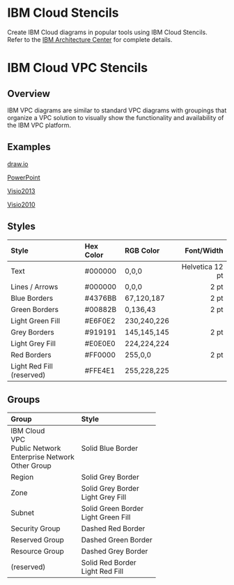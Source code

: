 # IBM Cloud Stencils

Create IBM Cloud diagrams in popular tools using IBM Cloud Stencils.  
Refer to the [IBM Architecture Center](https://www.ibm.com/cloud/garage/architectures/edit) for complete details.

# IBM Cloud VPC Stencils

## Overview

IBM VPC diagrams are similar to standard VPC diagrams with groupings that organize a VPC solution to visually show the functionality and availability of the IBM VPC platform.   

## Examples

[draw.io](/drawio/drawio.md)

[PowerPoint](/powerpoint/powerpoint.md)

[Visio2013](/visio2013/visio2013.md)

[Visio2010](/visio2010/visio2010.md)

## Styles

| Style | Hex Color | RGB Color | Font/Width |
| :--- | :--- | :--- | ---: |
| Text | #000000 | 0,0,0 | Helvetica 12 pt |
| Lines / Arrows | #000000 | 0,0,0 | 2 pt |
| Blue Borders | #4376BB | 67,120,187 | 2 pt |
| Green Borders | #00882B | 0,136,43 | 2 pt |
| Light Green Fill | #E6F0E2 | 230,240,226 | |
| Grey Borders | #919191 | 145,145,145 | 2 pt |
| Light Grey Fill | #E0E0E0 | 224,224,224 | |
| Red Borders | #FF0000 | 255,0,0 | 2 pt |
| Light Red Fill (reserved) | #FFE4E1 | 255,228,225 | |

## Groups

| Group | Style |
| :--- | :--- |
| IBM Cloud<br/>VPC<br/>Public Network<br/>Enterprise Network<br/>Other Group | Solid Blue Border |
| Region | Solid Grey Border |
| Zone | Solid Grey Border<br/>Light Grey Fill |
| Subnet | Solid Green Border<br>Light Green Fill |
| Security Group | Dashed Red Border |
| Reserved Group | Dashed Green Border |
| Resource Group | Dashed Grey Border |
| (reserved) | Solid Red Border<br>Light Red Fill |
